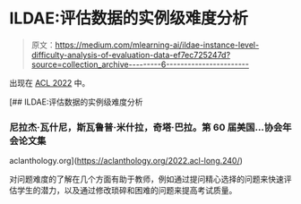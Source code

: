 # ILDAE:评估数据的实例级难度分析

> 原文：<https://medium.com/mlearning-ai/ildae-instance-level-difficulty-analysis-of-evaluation-data-ef7ec725247d?source=collection_archive---------6----------------------->

出现在 [ACL 2022](https://www.2022.aclweb.org/) 中。

 [## ILDAE:评估数据的实例级难度分析

### 尼拉杰·瓦什尼，斯瓦鲁普·米什拉，奇塔·巴拉。第 60 届美国…协会年会论文集

aclanthology.org](https://aclanthology.org/2022.acl-long.240/) 

对问题难度的了解在几个方面有助于教师，例如通过提问精心选择的问题来快速评估学生的潜力，以及通过修改琐碎和困难的问题来提高考试质量。